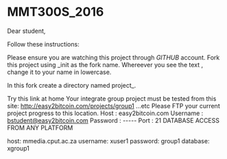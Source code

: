 # MMT300S_2016

Dear student,

Follow these instructions:


Please ensure you are watching this project through _GITHUB_  account.
Fork this project using <student>_init as the fork name. Whereever you see the text <student>, change it to your name in lowercase.

In this fork create a directory named project_<student>.


Try this link at home 
Your integrate group project must be tested from this site: http://easy2bitcoin.com/projects/group1 ...etc Please FTP your current project progress to this location. 
Host : easy2bitcoin.com 
Username : bstudent@easy2bitcoin.com 
Password : ----- 
Port : 21
DATABASE ACCESS FROM ANY PLATFORM

host: mmedia.cput.ac.za
username: xuser1
password: group1
database: xgroup1
